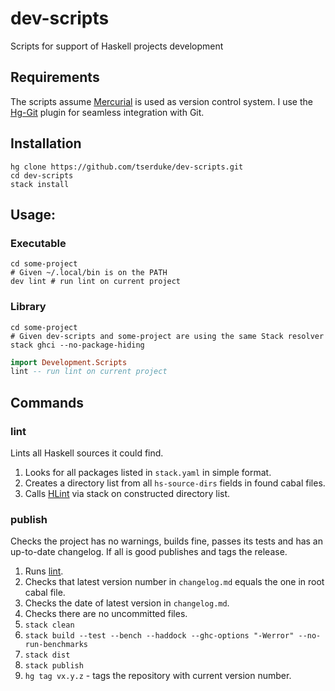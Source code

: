 # dev-scripts
Scripts for support of Haskell projects development

## Requirements
The scripts assume [Mercurial] is used as version control system. I use the [Hg-Git] plugin for seamless integration with Git.

## Installation
```shell
hg clone https://github.com/tserduke/dev-scripts.git
cd dev-scripts
stack install
```

## Usage:
### Executable
```shell
cd some-project
# Given ~/.local/bin is on the PATH
dev lint # run lint on current project
```

### Library
```shell
cd some-project
# Given dev-scripts and some-project are using the same Stack resolver
stack ghci --no-package-hiding
```
```haskell
import Development.Scripts
lint -- run lint on current project
```

## Commands
### lint
Lints all Haskell sources it could find.

1. Looks for all packages listed in `stack.yaml` in simple format.
2. Creates a directory list from all `hs-source-dirs` fields in found cabal files.
3. Calls [HLint] via stack on constructed directory list.

### publish
Checks the project has no warnings, builds fine, passes its tests and has an up-to-date changelog. If all is good publishes and tags the release.

1. Runs [lint](#lint).
1. Checks that latest version number in `changelog.md` equals the one in root cabal file.
1. Checks the date of latest version in `changelog.md`.
1. Checks there are no uncommitted files.
1. `stack clean`
1. `stack build --test --bench --haddock --ghc-options "-Werror" --no-run-benchmarks`
1. `stack dist`
1. `stack publish`
1. `hg tag vx.y.z` - tags the repository with current version number.

[Mercurial]: https://www.mercurial-scm.org
[Hg-Git]: https://hg-git.github.io
[HLint]: https://github.com/ndmitchell/hlint#readme
